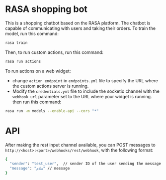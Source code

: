 # RASA shopping bot
This is a shopping chatbot based on the RASA platform. The chatbot is capable of communicating with users and taking their orders. To train the model, run this command:
```bash
rasa train
```
Then, to run custom actions, run this command:
```bash
rasa run actions
```
To run actions on a web widget:
* change `action endpoint` in `endpoints.yml` file to specify the URL where the custom actions server is running.
* Modify the `credentials.yml` file to include the socketio channel with the `webhook_url` parameter set to the URL where your widget is running.
then run this command:
```bash
rasa run -m models --enable-api --cors "*"
```
# API
After making the rest input channel available, you can POST messages to `http://<host>:<port>/webhooks/rest/webhook`, with the following format:
```bash
{
  "sender": "test_user",  // sender ID of the user sending the message
  "message": "سلام" // message
}
```
